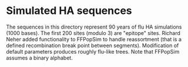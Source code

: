 # Simulated HA sequences

The sequences in this directory represent 90 years of flu HA simulations (1000 bases).
The first 200 sites (modulo 3) are "epitope" sites.
Richard Neher added functionality to FFPopSim to handle reassortment (that is a defined recombination break point between segments).
Modification of default parameters produces roughly flu-like trees.
Note that FFPopSim assumes a binary alphabet.
